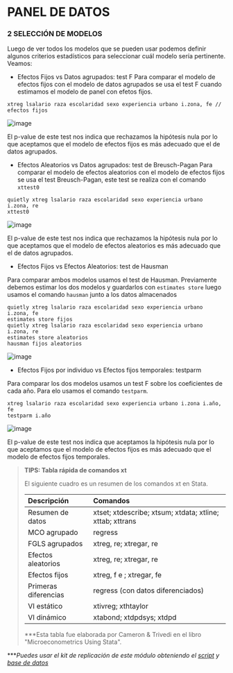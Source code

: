 # PANEL DE DATOS

### 2 SELECCIÓN DE MODELOS

Luego de ver todos los modelos que se pueden usar podemos definir algunos criterios estadísticos para seleccionar cuál modelo sería pertinente.
Veamos:

- Efectos Fijos vs Datos agrupados:  test F
Para comparar el modelo de efectos fijos con el modelo de datos agrupados se usa el test F cuando estimamos el modelo de panel con efetos fijos. 


```
xtreg lsalario raza escolaridad sexo experiencia urbano i.zona, fe // efectos fijos
```

![image](https://user-images.githubusercontent.com/128189216/227427882-89ab6f2a-106b-4890-8fa9-0a87b4739371.png)

El p-value de este test nos indica que rechazamos la hipótesis nula por lo que aceptamos que el modelo de efectos fijos es más adecuado que el de datos agrupados.

- Efectos Aleatorios vs Datos agrupados: test de Breusch-Pagan
Para comparar el modelo de efectos aleatorios con el modelo de efectos fijos se usa el test Breusch-Pagan, este test se realiza con el comando `xttest0`

```
quietly xtreg lsalario raza escolaridad sexo experiencia urbano i.zona, re
xttest0
```

![image](https://user-images.githubusercontent.com/128189216/227428566-80901324-a322-43bb-86c5-33a6d48f7921.png)

El p-value de este test nos indica que rechazamos la hipótesis nula por lo que aceptamos que el modelo de efectos aleatorios es más adecuado que el de datos agrupados.

- Efectos Fijos vs Efectos Aleatorios: test de Hausman

Para comparar ambos modelos usamos el test de Hausman. Previamente debemos estimar los dos modelos y guardarlos con `estimates store` luego usamos el comando
`hausman` junto a los datos almacenados

```
quietly xtreg lsalario raza escolaridad sexo experiencia urbano i.zona, fe
estimates store fijos
quietly xtreg lsalario raza escolaridad sexo experiencia urbano i.zona, re
estimates store aleatorios
hausman fijos aleatorios
```

![image](https://user-images.githubusercontent.com/128189216/227429527-1e789cd9-3cbd-494d-b23c-1805f821eec3.png)

- Efectos Fijos por individuo vs Efectos fijos temporales: testparm

Para comparar los dos modelos usamos un test F sobre los coeficientes de cada año. Para elo usamos el comando `testparm`.


```
xtreg lsalario raza escolaridad sexo experiencia urbano i.zona i.año, fe
testparm i.año
```

![image](https://user-images.githubusercontent.com/128189216/227430252-15331d6f-7a27-4412-b2b0-e62a30e636dc.png)

El p-value de este test nos indica que aceptamos la hipótesis nula por lo que aceptamos que el modelo de efectos fijos es más adecuado que el modelo de efectos fijos temporales.

> **TIPS: Tabla rápida de comandos xt**
> 
> El siguiente cuadro es un resumen de los comandos xt en Stata. 
> 
> | Descripción | Comandos | 
> | :-------------- |:-------------|
> | Resumen de datos | xtset; xtdescribe; xtsum; xtdata; xtline; xttab; xttrans |   
> | MCO agrupado | regress |   
> | FGLS agrupados | xtreg, re; xtregar, re |   
> | Efectos aleatorios | xtreg, re; xtregar, re |   
> | Efectos fijos | xtreg, f e ; xtregar, fe |     
> | Primeras diferencias | regress (con datos diferenciados) |   
> | VI estático | xtivreg; xthtaylor |   
> | VI dinámico | xtabond; xtdpdsys; xtdpd | 
> 
>  ***Esta tabla fue elaborada por Cameron & Trivedi en el libro "Microeconometrics Using Stata".
>  


****Puedes usar el kit de replicación de este módulo obteniendo el [script](https://github.com/EconPUCP/Stata/blob/main/_An%C3%A1lisis/Scripts/Modelos%20de%20Panel%20de%20datos/2_selecci%C3%B3n_de_modelos.do "script") y [base de datos](https://github.com/Gladys91/Proyecto_STATA/tree/main/_An%C3%A1lisis/Data "base de datos")* 
